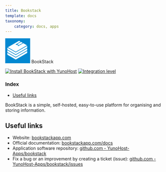 ```yaml
---
title: Bookstack
template: docs
taxonomy:
    category: docs, apps
---
```


<img src="/images/logo-bookstack.png" height="80px" alt="BookStack Logo"> BookStack

[![Install BookStack with YunoHost](https://install-app.yunohost.org/install-with-yunohost.png)](https://install-app.yunohost.org/?app=bookstack) [![Integration level](https://dash.yunohost.org/integration/bookstack.svg)](https://dash.yunohost.org/appci/app/bookstack)

### Index

- [Useful links](#useful-links)

BookStack is a simple, self-hosted, easy-to-use platform for organising and storing information.

## Useful links

+ Website: [bookstackapp.com](https://www.bookstackapp.com/)
+ Official documentation: [bookstackapp.com/docs](https://www.bookstackapp.com/docs/)
+ Application software repository: [github.com - YunoHost-Apps/bookstack](https://github.com/YunoHost-Apps/bookstack_ynh)
+ Fix a bug or an improvement by creating a ticket (issue): [github.com - YunoHost-Apps/bookstack/issues](https://github.com/YunoHost-Apps/bookstack_ynh/issues)
